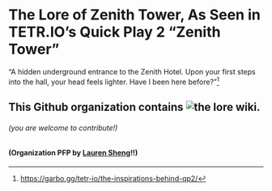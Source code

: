 # The Lore of Zenith Tower, As Seen in TETR.IO’s Quick Play 2 “Zenith Tower”
“A hidden underground entrance to the Zenith Hotel. Upon your first steps into the hall, your head feels lighter. Have I been here before?”[^1]
## This Github organization contains ![the lore wiki](https://github.com/zenith-tower-lore/lore/wiki).
###### (you are welcome to contribute!)
#### (Organization PFP by [Lauren Sheng](https://laurensheng.myportfolio.com/)!!)

[^1]: https://garbo.gg/tetr-io/the-inspirations-behind-qp2/

